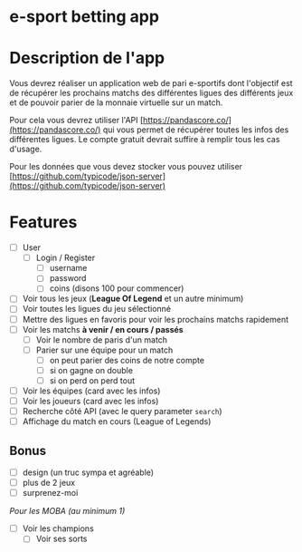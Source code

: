 # e-sport betting app

# Description de l'app

Vous devrez réaliser un application web de pari e-sportifs dont l'objectif est de récupérer les prochains matchs des différentes ligues des différents jeux et de pouvoir parier de la monnaie virtuelle sur un match.

Pour cela vous devrez utiliser l'API [https://pandascore.co/](https://pandascore.co/) qui vous permet de récupérer toutes les infos des différentes ligues. Le compte gratuit devrait suffire à remplir tous les cas d'usage.

Pour les données que vous devez stocker vous pouvez utiliser [https://github.com/typicode/json-server](https://github.com/typicode/json-server)

# Features

- [ ]  User
    - [ ]  Login / Register
        - [ ]  username
        - [ ]  password
        - [ ]  coins (disons 100 pour commencer)
- [ ]  Voir tous les jeux (**League Of Legend** et un autre minimum)
- [ ]  Voir toutes les ligues du jeu sélectionné
- [ ]  Mettre des ligues en favoris pour voir les prochains matchs rapidement
- [ ]  Voir les matchs **à venir / en cours / passés**
    - [ ]  Voir le nombre de paris d'un match
    - [ ]  Parier sur une équipe pour un match
        - [ ]  on peut parier des coins de notre compte
        - [ ]  si on gagne on double
        - [ ]  si on perd on perd tout
- [ ]  Voir les équipes (card avec les infos)
- [ ]  Voir les joueurs (card avec les infos)
- [ ]  Recherche côté API (avec le query parameter `search`)
- [ ]  Affichage du match en cours (League of Legends)

## Bonus

- [ ]  design (un truc sympa et agréable)
- [ ]  plus de 2 jeux
- [ ]  surprenez-moi

*Pour les MOBA (au minimum 1)*

- [ ]  Voir les champions
    - [ ]  Voir ses sorts